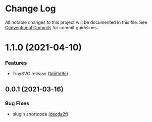 # Change Log

All notable changes to this project will be documented in this file.
See [Conventional Commits](https://conventionalcommits.org) for commit guidelines.

# 1.1.0 (2021-04-10)


### Features

* TinySVG release ([1d50d9c](https://github.com/sardinedev/eleventy-plugins/commit/1d50d9cbe1fe8f10a882f0a4421c9b77d1b9f1e5))





## 0.0.1 (2021-03-16)

### Bug Fixes

- plugin shortcode ([decda2f](https://github.com/sardinedev/eleventy-plugins/commit/decda2f5be1522d413bba49518b9905f3d618b7d))
